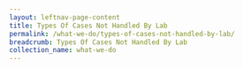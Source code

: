 ```yaml
---
layout: leftnav-page-content
title: Types Of Cases Not Handled By Lab
permalink: /what-we-do/types-of-cases-not-handled-by-lab/
breadcrumb: Types Of Cases Not Handled By Lab
collection_name: what-we-do
---
```

